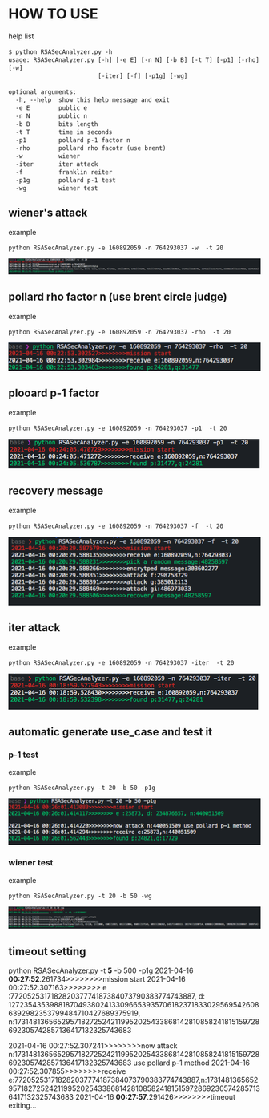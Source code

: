 <!--
 * @Description: Editor's info in the top of the file
 * @Author: p1ay8y3ar
 * @Date: 2021-04-15 23:42:51
 * @LastEditor: p1ay8y3ar
 * @LastEditTime: 2021-04-16 00:29:54
 * @Email: p1ay8y3ar@gmail.com
-->

# HOW TO USE

help list

```shell
$ python RSASecAnalyzer.py -h
usage: RSASecAnalyzer.py [-h] [-e E] [-n N] [-b B] [-t T] [-p1] [-rho] [-w]
                         [-iter] [-f] [-p1g] [-wg]

optional arguments:
  -h, --help  show this help message and exit
  -e E        public e
  -n N        public n
  -b B        bits length
  -t T        time in seconds
  -p1         pollard p-1 factor n
  -rho        pollard rho facotr (use brent)
  -w          wiener
  -iter       iter attack
  -f          franklin reiter
  -p1g        pollard p-1 test
  -wg         wiener test
```

## wiener's attack

example
```shell
python RSASecAnalyzer.py -e 160892059 -n 764293037 -w  -t 20
```
![](./img/w.png)

## pollard rho factor n (use brent circle judge)

example 
```shell
python RSASecAnalyzer.py -e 160892059 -n 764293037 -rho  -t 20
```
![](./img/rho.png)

## plooard p-1 factor 

example 
```
python RSASecAnalyzer.py -e 160892059 -n 764293037 -p1  -t 20
```
![](./img/p1.png)

## recovery message

example

```shell
python RSASecAnalyzer.py -e 160892059 -n 764293037 -f  -t 20
```

![](./img/f.png)

## iter attack

example

```shell
python RSASecAnalyzer.py -e 160892059 -n 764293037 -iter  -t 20
```

![](./img/iter.png)


## automatic generate use_case and test it 

### p-1 test 
example 
```shell
python RSASecAnalyzer.py -t 20 -b 50 -p1g                    
```
![](./img/p1g.png)

### wiener test 

example 
```shell
python RSASecAnalyzer.py -t 20 -b 50 -wg 
```

![](./img/wg.png)


## timeout setting 


python RSASecAnalyzer.py -t **5** -b 500 -p1g
2021-04-16 **00:27:52**.261734>>>>>>>>mission start 
2021-04-16 00:27:52.307163>>>>>>>> e :772052531718282037774187384073790383774743887, d: 1272354353988187049380241330966539357061823718330295695426086392982353799484710427689375919, n:1731481365652957182725242119952025433868142810858241815159728692305742857136417132325743683 
 
2021-04-16 00:27:52.307241>>>>>>>>now attack n:1731481365652957182725242119952025433868142810858241815159728692305742857136417132325743683 use pollard p-1 method 
2021-04-16 00:27:52.307855>>>>>>>>receive e:772052531718282037774187384073790383774743887,n:1731481365652957182725242119952025433868142810858241815159728692305742857136417132325743683 
2021-04-16 **00:27:57**.291426>>>>>>>>timeout exiting... 
